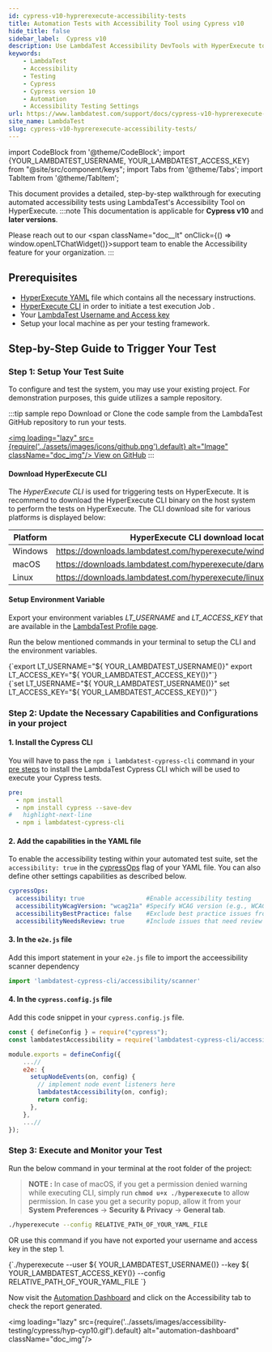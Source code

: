 ```yaml
---
id: cypress-v10-hyprerexecute-accessibility-tests
title: Automation Tests with Accessibility Tool using Cypress v10
hide_title: false
sidebar_label:  Cypress v10 
description: Use LambdaTest Accessibility DevTools with HyperExecute to detect and report accessibility issues, adhering to WCAG guidelines, in your cypress tests for version 10 and above
keywords:
    - LambdaTest
    - Accessibility
    - Testing
    - Cypress
    - Cypress version 10
    - Automation
    - Accessibility Testing Settings
url: https://www.lambdatest.com/support/docs/cypress-v10-hyprerexecute-accessibility-tests/
site_name: LambdaTest
slug: cypress-v10-hyprerexecute-accessibility-tests/
---
```


import CodeBlock from '@theme/CodeBlock';
import {YOUR_LAMBDATEST_USERNAME, YOUR_LAMBDATEST_ACCESS_KEY} from "@site/src/component/keys";
import Tabs from '@theme/Tabs';
import TabItem from '@theme/TabItem';

<script type="application/ld+json"
      dangerouslySetInnerHTML={{ __html: JSON.stringify({
       "@context": "https://schema.org",
        "@type": "BreadcrumbList",
        "itemListElement": [{
          "@type": "ListItem",
          "position": 1,
          "name": "Home",
          "item": "https://www.lambdatest.com"
        },{
          "@type": "ListItem",
          "position": 2,
          "name": "Support",
          "item": "https://www.lambdatest.com/support/docs/"
        },{
          "@type": "ListItem",
          "position": 3,
          "name": "Cypress Accessibility Testing",
          "item": "https://www.lambdatest.com/support/docs/cypress-v10-hyprerexecute-accessibility-tests/"
        }]
      })
    }}
></script>

This document provides a detailed, step-by-step walkthrough for executing automated accessibility tests using LambdaTest's Accessibility Tool on HyperExecute.
:::note
This documentation is applicable for **Cypress v10** and **later versions**.

Please reach out to our <span className="doc__lt" onClick={() => window.openLTChatWidget()}>support team</span> to enable the Accessibility feature for your organization.
:::

## Prerequisites
- [HyperExecute YAML](/support/docs/hyperexecute-yaml-version0.2/) file which contains all the necessary instructions.
- [HyperExecute CLI](/support/docs/hyperexecute-cli-run-tests-on-hyperexecute-grid/) in order to initiate a test execution Job .
- Your [LambdaTest Username and Access key](/support/docs/using-environment-variables-for-authentication-credentials/)
- Setup your local machine as per your testing framework.

## Step-by-Step Guide to Trigger Your Test

### Step 1: Setup Your Test Suite

To configure and test the system, you may use your existing project. For demonstration purposes, this guide utilizes a sample repository.

:::tip sample repo
Download or Clone the code sample from the LambdaTest GitHub repository to run your tests.

<a href="https://github.com/LambdaTest/hyperexecute-cypress-v10-sample" target="_blank" className="github__anchor"><img loading="lazy" src={require('../assets/images/icons/github.png').default} alt="Image" className="doc_img"/> View on GitHub</a>
:::

#### Download HyperExecute CLI

The *HyperExecute CLI* is used for triggering tests on HyperExecute. It is recommend to download the HyperExecute CLI binary on the host system to perform the tests on HyperExecute. The CLI download site for various platforms is displayed below:

| Platform | HyperExecute CLI download location |
| ---------| --------------------------- |
| Windows | https://downloads.lambdatest.com/hyperexecute/windows/hyperexecute.exe |
| macOS | https://downloads.lambdatest.com/hyperexecute/darwin/hyperexecute |
| Linux | https://downloads.lambdatest.com/hyperexecute/linux/hyperexecute |

#### Setup Environment Variable
Export your environment variables *LT_USERNAME* and *LT_ACCESS_KEY* that are available in the [LambdaTest Profile page](https://accounts.lambdatest.com/detail/profile).

Run the below mentioned commands in your terminal to setup the CLI and the environment variables.

<Tabs className="docs__val">

<TabItem value="bash" label="Linux / MacOS" default>

  <div className="lambdatest__codeblock">
    <CodeBlock className="language-bash">
  {`export LT_USERNAME="${ YOUR_LAMBDATEST_USERNAME()}"
export LT_ACCESS_KEY="${ YOUR_LAMBDATEST_ACCESS_KEY()}"`}
  </CodeBlock>
</div>

</TabItem>

<TabItem value="powershell" label="Windows" default>

  <div className="lambdatest__codeblock">
    <CodeBlock className="language-powershell">
  {`set LT_USERNAME="${ YOUR_LAMBDATEST_USERNAME()}"
set LT_ACCESS_KEY="${ YOUR_LAMBDATEST_ACCESS_KEY()}"`}
  </CodeBlock>
</div>

</TabItem>
</Tabs>

### Step 2: Update the Necessary Capabilities and Configurations in your project

#### 1. Install the Cypress CLI
You will have to pass the `npm i lambdatest-cypress-cli` command in your [pre steps](/support/docs/deep-dive-into-hyperexecute-yaml/#pre) to install the LambdaTest Cypress CLI which will be used to execute your Cypress tests.

```yaml title="hyperexecute.yaml"
pre:
  - npm install
  - npm install cypress --save-dev
#   highlight-next-line
  - npm i lambdatest-cypress-cli
```

#### 2. Add the capabilities in the YAML file

To enable the accessibility testing within your automated test suite, set the `accessibility: true` in the [cypressOps](/support/docs/deep-dive-into-hyperexecute-yaml/#cypressops) flag of your YAML file. You can also define other settings capabilities as described below.

```yaml title="hyperexecute.yaml"
cypressOps:
  accessibility: true                 #Enable accessibility testing
  accessibilityWcagVersion: "wcag21a" #Specify WCAG version (e.g., WCAG 2.1 Level A)
  accessibilityBestPractice: false    #Exclude best practice issues from results
  accessibilityNeedsReview: true      #Include issues that need review
```

#### 3. In the `e2e.js` file

Add this import statement in your `e2e.js` file to import the acceessibility scanner dependency

```javascript title="cypress/support/e2e.js"
import 'lambdatest-cypress-cli/accessibility/scanner'
```

#### 4. In the `cypress.config.js` file

Add this code snippet in your `cypress.config.js` file.

```javascript title="cypress.config.js"
const { defineConfig } = require("cypress");
const lambdatestAccessibility = require('lambdatest-cypress-cli/accessibility/plugin');

module.exports = defineConfig({
    ...//
    e2e: {
      setupNodeEvents(on, config) {
        // implement node event listeners here
        lambdatestAccessibility(on, config);
        return config;
      },
    },
    ...//
});
```

### Step 3: Execute and Monitor your Test

Run the below command in your terminal at the root folder of the project:

> **NOTE :** In case of macOS, if you get a permission denied warning while executing CLI, simply run **`chmod u+x ./hyperexecute`** to allow permission. In case you get a security popup, allow it from your **System Preferences** → **Security & Privacy** → **General tab**.

```bash
./hyperexecute --config RELATIVE_PATH_OF_YOUR_YAML_FILE
```

OR use this command if you have not exported your username and access key in the step 1.

<div className="lambdatest__codeblock">
  <CodeBlock className="language-bash">
    {`./hyperexecute --user ${ YOUR_LAMBDATEST_USERNAME()} --key ${ YOUR_LAMBDATEST_ACCESS_KEY()} --config RELATIVE_PATH_OF_YOUR_YAML_FILE `}
  </CodeBlock>
</div>

Now visit the [Automation Dashboard](https://accounts.lambdatest.com/dashboard) and click on the Accessibility tab to check the report generated.

<img loading="lazy" src={require('../assets/images/accessibility-testing/cypress/hyp-cyp10.gif').default} alt="automation-dashboard" className="doc_img"/>